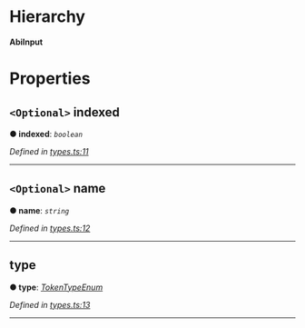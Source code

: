 

# Hierarchy

**AbiInput**

# Properties

<a id="indexed"></a>

## `<Optional>` indexed

**● indexed**: *`boolean`*

*Defined in [types.ts:11](https://github.com/paritytech/js-libs/blob/79a5f83/packages/abi/src/types.ts#L11)*

___
<a id="name"></a>

## `<Optional>` name

**● name**: *`string`*

*Defined in [types.ts:12](https://github.com/paritytech/js-libs/blob/79a5f83/packages/abi/src/types.ts#L12)*

___
<a id="type"></a>

##  type

**● type**: *[TokenTypeEnum](../modules/_types_.md#tokentypeenum)*

*Defined in [types.ts:13](https://github.com/paritytech/js-libs/blob/79a5f83/packages/abi/src/types.ts#L13)*

___

